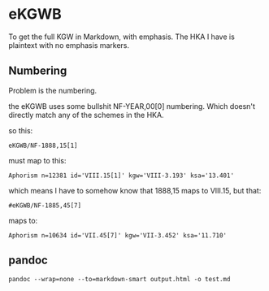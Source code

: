# eKGWB

To get the full KGW in Markdown, with emphasis. The HKA I have is plaintext with no emphasis markers.

## Numbering

Problem is the numbering.

the eKGWB uses some bullshit NF-YEAR,00[0] numbering. Which doesn't directly match any of the schemes in the HKA.

so this:

    eKGWB/NF-1888,15[1]

must map to this:

    Aphorism n=12381 id='VIII.15[1]' kgw='VIII-3.193' ksa='13.401'

which means I have to somehow know that 1888,15 maps to VIII.15, but that:

    #eKGWB/NF-1885,45[7]

maps to:

    Aphorism n=10634 id='VII.45[7]' kgw='VII-3.452' ksa='11.710'

## pandoc

    pandoc --wrap=none --to=markdown-smart output.html -o test.md
